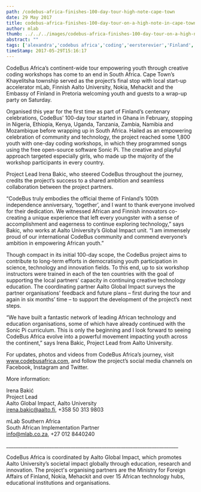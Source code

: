 ```yaml
---
path: /codebus-africa-finishes-100-day-tour-high-note-cape-town
date: 29 May 2017
title: codebus-africa-finishes-100-day-tour-on-a-high-note-in-cape-town
author: mlab
thumb: ../../../images/codebus-africa-finishes-100-day-tour-on-a-high-note-in-cape-town.png
abstract: ""
tags: ['alexandra','codebus africa','coding','eersterevier','Finland','khayelitsha','mamelodi','mLab','nokia','skills development']
timeStamp: 2017-05-29T15:16:17
---
```


CodeBus Africa’s continent-wide tour empowering youth through creative coding workshops has come to an end in South Africa. Cape Town’s Khayelitsha township served as the project’s final stop with local start-up accelerator mLab, Finnish Aalto University, Nokia, Mehackit and the Embassy of Finland in Pretoria welcoming youth and guests to a wrap-up party on Saturday.

Organised this year for the first time as part of Finland’s centenary celebrations, CodeBus’ 100-day tour started in Ghana in February, stopping in Nigeria, Ethiopia, Kenya, Uganda, Tanzania, Zambia, Namibia and Mozambique before wrapping up in South Africa. Hailed as an empowering celebration of community and technology, the project reached some 1,800 youth with one-day coding workshops, in which they programmed songs using the free open-source software Sonic Pi. The creative and playful approach targeted especially girls, who made up the majority of the workshop participants in every country.

Project Lead Irena Bakic, who steered CodeBus throughout the journey, credits the project’s success to a shared ambition and seamless collaboration between the project partners.

“CodeBus truly embodies the official theme of Finland’s 100th independence anniversary, ‘together’, and I want to thank everyone involved for their dedication. We witnessed African and Finnish innovators co-creating a unique experience that left every youngster with a sense of accomplishment and eagerness to continue exploring technology,” says Bakic, who works at Aalto University’s Global Impact unit. “I am immensely proud of our international CodeBus community and commend everyone’s ambition in empowering African youth.”

Though compact in its initial 100-day scope, the CodeBus project aims to contribute to long-term efforts in democratising youth participation in science, technology and innovation fields. To this end, up to six workshop instructors were trained in each of the ten countries with the goal of supporting the local partners’ capacity in continuing creative technology education. The coordinating partner Aalto Global Impact surveys the partner organisations’ feedback and future plans – first during the tour and again in six months’ time – to support the development of the project’s next steps.

“We have built a fantastic network of leading African technology and education organisations, some of which have already continued with the Sonic Pi curriculum. This is only the beginning and I look forward to seeing CodeBus Africa evolve into a powerful movement impacting youth across the continent,” says Irena Bakic, Project Lead from Aalto University.

For updates, photos and videos from CodeBus Africa’s journey, visit www.codebusafrica.com, and follow the project’s social media channels on Facebook, Instagram and Twitter.

More information:

Irena Bakić  
Project Lead  
Aalto Global Impact, Aalto University  
irena.bakic@aalto.fi, +358 50 313 9803

mLab Southern Africa  
South African Implementation Partner  
info@mlab.co.za, +27 012 8440240

\_\_\_\_\_\_\_\_\_\_\_\_\_\_\_\_\_\_\_\_\_\_\_\_\_\_\_\_\_\_\_\_\_\_\_\_\_\_\_\_\_\_\_\_\_\_\_\_\_\_\_\_\_\_\_\_\_\_\_\_\_\_\_\_\_\_\_\_\_\_\_\_

CodeBus Africa is coordinated by Aalto Global Impact, which promotes Aalto University’s societal impact globally through education, research and innovation. The project's organising partners are the Ministry for Foreign Affairs of Finland, Nokia, Mehackit and over 15 African technology hubs, educational institutions and organisations.


